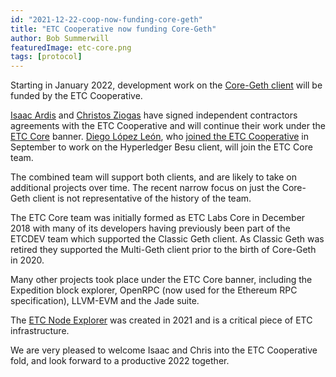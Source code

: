 ```yaml
---
id: "2021-12-22-coop-now-funding-core-geth"
title: "ETC Cooperative now funding Core-Geth"
author: Bob Summerwill
featuredImage: etc-core.png
tags: [protocol]
---
```


Starting in January 2022, development work on the [Core-Geth client](https://core-geth.org) will be funded by the ETC Cooperative.

[Isaac Ardis](https://github.com/meowsbits/) and [Christos Ziogas](https://github.com/ziogaschr) have signed independent contractors agreements with the ETC Cooperative and will continue their work under the [ETC Core](https://etccore.io) banner.  [Diego López León](https://github.com/diega), who 
[joined the ETC Cooperative](./2021-09-08-welcome-diego) in September to work on the Hyperledger Besu client, will join the ETC Core team.

The combined team will support both clients, and are likely to take on additional projects over time.  The recent narrow focus on just the
Core-Geth client is not representative of the history of the team.

The ETC Core team was initially formed as ETC Labs Core in December 2018 with many of its developers having previously been part of the ETCDEV team which supported the Classic Geth client.  As Classic Geth was retired they supported the Multi-Geth client prior to the birth of Core-Geth in 2020.

Many other projects took place under the ETC Core banner, including the Expedition block explorer, OpenRPC (now used for the Ethereum RPC specification), LLVM-EVM and the Jade suite.

The [ETC Node Explorer](https://etclabscore.github.io/nodes-interface/) was created in 2021 and is a critical piece of ETC infrastructure.

We are very pleased to welcome Isaac and Chris into the ETC Cooperative fold, and look forward to a productive 2022 together.
